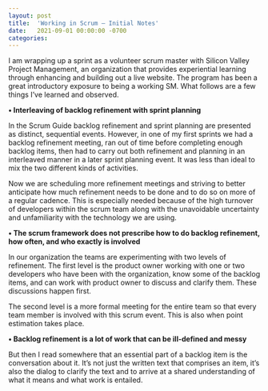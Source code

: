 ```yaml
---
layout: post
title:  'Working in Scrum – Initial Notes'
date:   2021-09-01 00:00:00 -0700
categories: 
---
```

I am wrapping up a sprint as a volunteer scrum master with Silicon Valley Project Management, an organization that provides experiential learning through enhancing and building out a live website. The program has been a great introductory exposure to being a working SM. What follows are a few things I’ve learned and observed.

**&bull; Interleaving of backlog refinement with sprint planning**

In the Scrum Guide backlog refinement and sprint planning are presented as distinct, sequential events. However, in one of my first sprints we had a backlog refinement meeting, ran out of time before completing enough backlog items, then had to carry out both refinement and planning in an interleaved manner in a later sprint planning event. It was less than ideal to mix the two different kinds of activities.

Now we are scheduling more refinement meetings and striving to better anticipate how much refinement needs to be done and to do so on more of a regular cadence. This is especially needed because of the high turnover of developers within the scrum team along with the unavoidable uncertainty and unfamiliarity with the technology we are using.

**&bull; The scrum framework does not prescribe how to do backlog refinement, how often, and who exactly is involved**

In our organization the teams are experimenting with two levels of refinement. The first level is the product owner working with one or two developers who have been with the organization, know some of the backlog items, and can work with product owner to discuss and clarify them. These discussions happen first.

The second level is a more formal meeting for the entire team so that every team member is involved with this scrum event. This is also when point estimation takes place.

**&bull; Backlog refinement is a lot of work that can be ill-defined and messy**

But then I read somewhere that an essential part of a backlog item is the conversation about it. It’s not just the written text that comprises an item, it’s also the dialog to clarify the text and to arrive at a shared understanding of what it means and what work is entailed.
